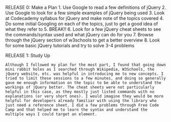 RELEASE 0: Make a Plan
	1. Use Google to read a few definitions of jQuery
	2. Use Google to look for a few simple examples of jQuery being used
	3. Look at Codecademy syllabus for jQuery and make note of the topics covered
	4. Do some initial Googling on each of the topics, just to get a good idea of what they refer to
	5. BREAK!!
	6. Look for a few jQuery cheat sheets to see the commands/syntax used and what jQuery can do for you
	7. Browse through the jQuery section of w3schools to get a better overview
	8. Look for some basic jQuery tutorials and try to solve 3-4 problems

RELEASE 1: Study Up

	Although I followed my plan for the most part, I found that going down mini rabbit holes as I searched through Wikipedia, W3Schools, the jQuery website, etc. was helpful in introducing me to new concepts. I tried to limit these sessions to a few minutes, and doing so generally gave me enough information on the topic to be able to understand the workings of jQuery better. The cheat sheets were not particularly helpful in this case, as they mostly just listed commands with no explanations (or very short ones). I would imagine they would be more helpful for developers already familiar with using the library who just need a reference sheet. I did a few problems through Free Code Camp and that helped me to learn the syntax and understand the multiple ways I could target an element.